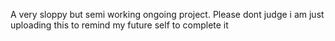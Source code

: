 A very sloppy but semi working ongoing project. Please dont judge i am just uploading this to remind my future self to complete it